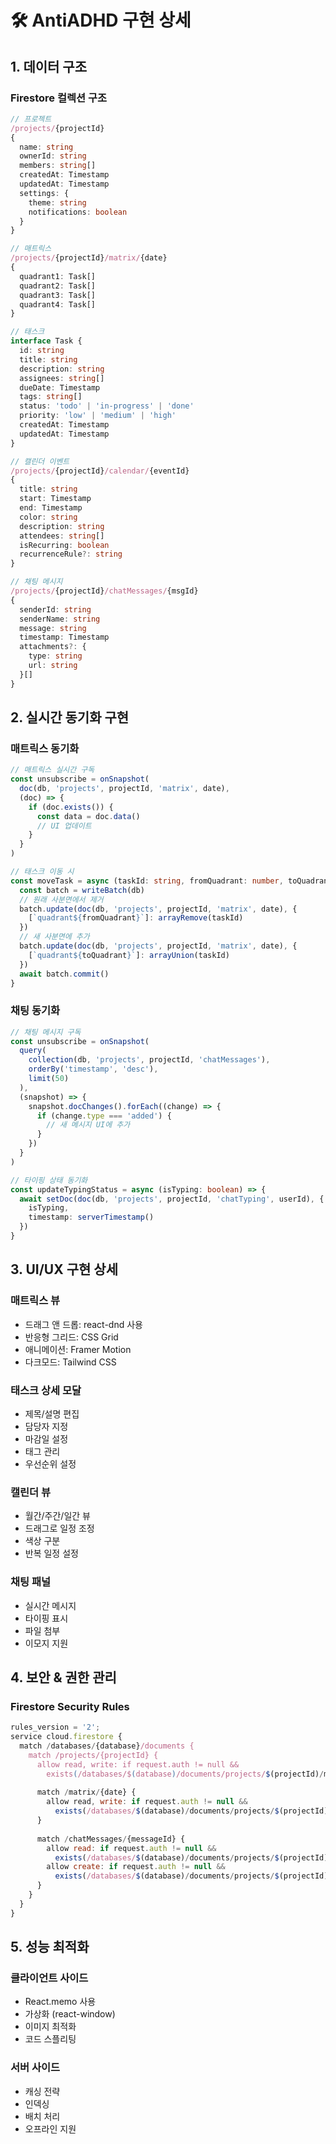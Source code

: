 # 🛠 AntiADHD 구현 상세

## 1. 데이터 구조

### Firestore 컬렉션 구조

```typescript
// 프로젝트
/projects/{projectId}
{
  name: string
  ownerId: string
  members: string[]
  createdAt: Timestamp
  updatedAt: Timestamp
  settings: {
    theme: string
    notifications: boolean
  }
}

// 매트릭스
/projects/{projectId}/matrix/{date}
{
  quadrant1: Task[]
  quadrant2: Task[]
  quadrant3: Task[]
  quadrant4: Task[]
}

// 태스크
interface Task {
  id: string
  title: string
  description: string
  assignees: string[]
  dueDate: Timestamp
  tags: string[]
  status: 'todo' | 'in-progress' | 'done'
  priority: 'low' | 'medium' | 'high'
  createdAt: Timestamp
  updatedAt: Timestamp
}

// 캘린더 이벤트
/projects/{projectId}/calendar/{eventId}
{
  title: string
  start: Timestamp
  end: Timestamp
  color: string
  description: string
  attendees: string[]
  isRecurring: boolean
  recurrenceRule?: string
}

// 채팅 메시지
/projects/{projectId}/chatMessages/{msgId}
{
  senderId: string
  senderName: string
  message: string
  timestamp: Timestamp
  attachments?: {
    type: string
    url: string
  }[]
}
```

## 2. 실시간 동기화 구현

### 매트릭스 동기화
```typescript
// 매트릭스 실시간 구독
const unsubscribe = onSnapshot(
  doc(db, 'projects', projectId, 'matrix', date),
  (doc) => {
    if (doc.exists()) {
      const data = doc.data()
      // UI 업데이트
    }
  }
)

// 태스크 이동 시
const moveTask = async (taskId: string, fromQuadrant: number, toQuadrant: number) => {
  const batch = writeBatch(db)
  // 원래 사분면에서 제거
  batch.update(doc(db, 'projects', projectId, 'matrix', date), {
    [`quadrant${fromQuadrant}`]: arrayRemove(taskId)
  })
  // 새 사분면에 추가
  batch.update(doc(db, 'projects', projectId, 'matrix', date), {
    [`quadrant${toQuadrant}`]: arrayUnion(taskId)
  })
  await batch.commit()
}
```

### 채팅 동기화
```typescript
// 채팅 메시지 구독
const unsubscribe = onSnapshot(
  query(
    collection(db, 'projects', projectId, 'chatMessages'),
    orderBy('timestamp', 'desc'),
    limit(50)
  ),
  (snapshot) => {
    snapshot.docChanges().forEach((change) => {
      if (change.type === 'added') {
        // 새 메시지 UI에 추가
      }
    })
  }
)

// 타이핑 상태 동기화
const updateTypingStatus = async (isTyping: boolean) => {
  await setDoc(doc(db, 'projects', projectId, 'chatTyping', userId), {
    isTyping,
    timestamp: serverTimestamp()
  })
}
```

## 3. UI/UX 구현 상세

### 매트릭스 뷰
- 드래그 앤 드롭: react-dnd 사용
- 반응형 그리드: CSS Grid
- 애니메이션: Framer Motion
- 다크모드: Tailwind CSS

### 태스크 상세 모달
- 제목/설명 편집
- 담당자 지정
- 마감일 설정
- 태그 관리
- 우선순위 설정

### 캘린더 뷰
- 월간/주간/일간 뷰
- 드래그로 일정 조정
- 색상 구분
- 반복 일정 설정

### 채팅 패널
- 실시간 메시지
- 타이핑 표시
- 파일 첨부
- 이모지 지원

## 4. 보안 & 권한 관리

### Firestore Security Rules
```javascript
rules_version = '2';
service cloud.firestore {
  match /databases/{database}/documents {
    match /projects/{projectId} {
      allow read, write: if request.auth != null && 
        exists(/databases/$(database)/documents/projects/$(projectId)/members/$(request.auth.uid));
      
      match /matrix/{date} {
        allow read, write: if request.auth != null && 
          exists(/databases/$(database)/documents/projects/$(projectId)/members/$(request.auth.uid));
      }
      
      match /chatMessages/{messageId} {
        allow read: if request.auth != null && 
          exists(/databases/$(database)/documents/projects/$(projectId)/members/$(request.auth.uid));
        allow create: if request.auth != null && 
          exists(/databases/$(database)/documents/projects/$(projectId)/members/$(request.auth.uid));
      }
    }
  }
}
```

## 5. 성능 최적화

### 클라이언트 사이드
- React.memo 사용
- 가상화 (react-window)
- 이미지 최적화
- 코드 스플리팅

### 서버 사이드
- 캐싱 전략
- 인덱싱
- 배치 처리
- 오프라인 지원 